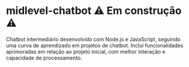 # midlevel-chatbot  ⚠️ Em construção ⚠️
Chatbot intermediário desenvolvido com Node.js e JavaScript, seguindo uma curva de aprendizado em projetos de chatbot. Inclui funcionalidades aprimoradas em relação ao projeto inicial, com melhor interação e capacidade de processamento.
